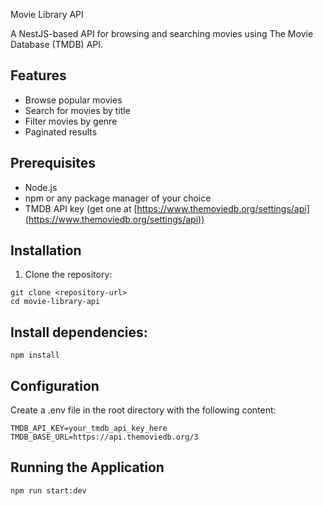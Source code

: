 Movie Library API

A NestJS-based API for browsing and searching movies using The Movie Database (TMDB) API.

## Features

- Browse popular movies
- Search for movies by title
- Filter movies by genre
- Paginated results

## Prerequisites

- Node.js
- npm or any package manager of your choice
- TMDB API key (get one at [https://www.themoviedb.org/settings/api](https://www.themoviedb.org/settings/api))

## Installation

1. Clone the repository:

```
git clone <repository-url>
cd movie-library-api
```

## Install dependencies:

```
npm install
```

## Configuration

Create a .env file in the root directory with the following content:

```
TMDB_API_KEY=your_tmdb_api_key_here
TMDB_BASE_URL=https://api.themoviedb.org/3
```

## Running the Application

```
npm run start:dev
```

